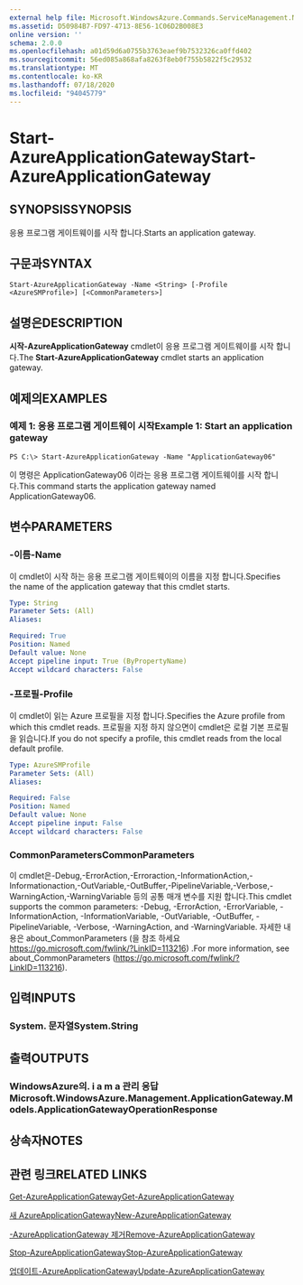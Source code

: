```yaml
---
external help file: Microsoft.WindowsAzure.Commands.ServiceManagement.Network.dll-Help.xml
ms.assetid: D50984B7-FD97-4713-8E56-1C06D2B008E3
online version: ''
schema: 2.0.0
ms.openlocfilehash: a01d59d6a0755b3763eaef9b7532326ca0ffd402
ms.sourcegitcommit: 56ed085a868afa8263f8eb0f755b5822f5c29532
ms.translationtype: MT
ms.contentlocale: ko-KR
ms.lasthandoff: 07/18/2020
ms.locfileid: "94045779"
---
```

# <span data-ttu-id="e8a59-101">Start-AzureApplicationGateway</span><span class="sxs-lookup"><span data-stu-id="e8a59-101">Start-AzureApplicationGateway</span></span>

## <span data-ttu-id="e8a59-102">SYNOPSIS</span><span class="sxs-lookup"><span data-stu-id="e8a59-102">SYNOPSIS</span></span>
<span data-ttu-id="e8a59-103">응용 프로그램 게이트웨이를 시작 합니다.</span><span class="sxs-lookup"><span data-stu-id="e8a59-103">Starts an application gateway.</span></span>

## <span data-ttu-id="e8a59-104">구문과</span><span class="sxs-lookup"><span data-stu-id="e8a59-104">SYNTAX</span></span>

```
Start-AzureApplicationGateway -Name <String> [-Profile <AzureSMProfile>] [<CommonParameters>]
```

## <span data-ttu-id="e8a59-105">설명은</span><span class="sxs-lookup"><span data-stu-id="e8a59-105">DESCRIPTION</span></span>
<span data-ttu-id="e8a59-106">**시작-AzureApplicationGateway** cmdlet이 응용 프로그램 게이트웨이를 시작 합니다.</span><span class="sxs-lookup"><span data-stu-id="e8a59-106">The **Start-AzureApplicationGateway** cmdlet starts an application gateway.</span></span>

## <span data-ttu-id="e8a59-107">예제의</span><span class="sxs-lookup"><span data-stu-id="e8a59-107">EXAMPLES</span></span>

### <span data-ttu-id="e8a59-108">예제 1: 응용 프로그램 게이트웨이 시작</span><span class="sxs-lookup"><span data-stu-id="e8a59-108">Example 1: Start an application gateway</span></span>
```
PS C:\> Start-AzureApplicationGateway -Name "ApplicationGateway06"
```

<span data-ttu-id="e8a59-109">이 명령은 ApplicationGateway06 이라는 응용 프로그램 게이트웨이를 시작 합니다.</span><span class="sxs-lookup"><span data-stu-id="e8a59-109">This command starts the application gateway named ApplicationGateway06.</span></span>

## <span data-ttu-id="e8a59-110">변수</span><span class="sxs-lookup"><span data-stu-id="e8a59-110">PARAMETERS</span></span>

### <span data-ttu-id="e8a59-111">-이름</span><span class="sxs-lookup"><span data-stu-id="e8a59-111">-Name</span></span>
<span data-ttu-id="e8a59-112">이 cmdlet이 시작 하는 응용 프로그램 게이트웨이의 이름을 지정 합니다.</span><span class="sxs-lookup"><span data-stu-id="e8a59-112">Specifies the name of the application gateway that this cmdlet starts.</span></span>

```yaml
Type: String
Parameter Sets: (All)
Aliases: 

Required: True
Position: Named
Default value: None
Accept pipeline input: True (ByPropertyName)
Accept wildcard characters: False
```

### <span data-ttu-id="e8a59-113">-프로필</span><span class="sxs-lookup"><span data-stu-id="e8a59-113">-Profile</span></span>
<span data-ttu-id="e8a59-114">이 cmdlet이 읽는 Azure 프로필을 지정 합니다.</span><span class="sxs-lookup"><span data-stu-id="e8a59-114">Specifies the Azure profile from which this cmdlet reads.</span></span> <span data-ttu-id="e8a59-115">프로필을 지정 하지 않으면이 cmdlet은 로컬 기본 프로필을 읽습니다.</span><span class="sxs-lookup"><span data-stu-id="e8a59-115">If you do not specify a profile, this cmdlet reads from the local default profile.</span></span>

```yaml
Type: AzureSMProfile
Parameter Sets: (All)
Aliases: 

Required: False
Position: Named
Default value: None
Accept pipeline input: False
Accept wildcard characters: False
```

### <span data-ttu-id="e8a59-116">CommonParameters</span><span class="sxs-lookup"><span data-stu-id="e8a59-116">CommonParameters</span></span>
<span data-ttu-id="e8a59-117">이 cmdlet은-Debug,-ErrorAction,-Erroraction,-InformationAction,-Informationaction,-OutVariable,-OutBuffer,-PipelineVariable,-Verbose,-WarningAction,-WarningVariable 등의 공통 매개 변수를 지원 합니다.</span><span class="sxs-lookup"><span data-stu-id="e8a59-117">This cmdlet supports the common parameters: -Debug, -ErrorAction, -ErrorVariable, -InformationAction, -InformationVariable, -OutVariable, -OutBuffer, -PipelineVariable, -Verbose, -WarningAction, and -WarningVariable.</span></span> <span data-ttu-id="e8a59-118">자세한 내용은 about_CommonParameters (을 참조 하세요 https://go.microsoft.com/fwlink/?LinkID=113216) .</span><span class="sxs-lookup"><span data-stu-id="e8a59-118">For more information, see about_CommonParameters (https://go.microsoft.com/fwlink/?LinkID=113216).</span></span>

## <span data-ttu-id="e8a59-119">입력</span><span class="sxs-lookup"><span data-stu-id="e8a59-119">INPUTS</span></span>

### <span data-ttu-id="e8a59-120">System. 문자열</span><span class="sxs-lookup"><span data-stu-id="e8a59-120">System.String</span></span>

## <span data-ttu-id="e8a59-121">출력</span><span class="sxs-lookup"><span data-stu-id="e8a59-121">OUTPUTS</span></span>

### <span data-ttu-id="e8a59-122">WindowsAzure의. i a m a 관리 응답</span><span class="sxs-lookup"><span data-stu-id="e8a59-122">Microsoft.WindowsAzure.Management.ApplicationGateway.Models.ApplicationGatewayOperationResponse</span></span>

## <span data-ttu-id="e8a59-123">상속자</span><span class="sxs-lookup"><span data-stu-id="e8a59-123">NOTES</span></span>

## <span data-ttu-id="e8a59-124">관련 링크</span><span class="sxs-lookup"><span data-stu-id="e8a59-124">RELATED LINKS</span></span>

[<span data-ttu-id="e8a59-125">Get-AzureApplicationGateway</span><span class="sxs-lookup"><span data-stu-id="e8a59-125">Get-AzureApplicationGateway</span></span>](./Get-AzureApplicationGateway.md)

[<span data-ttu-id="e8a59-126">새 AzureApplicationGateway</span><span class="sxs-lookup"><span data-stu-id="e8a59-126">New-AzureApplicationGateway</span></span>](./New-AzureApplicationGateway.md)

[<span data-ttu-id="e8a59-127">-AzureApplicationGateway 제거</span><span class="sxs-lookup"><span data-stu-id="e8a59-127">Remove-AzureApplicationGateway</span></span>](./Remove-AzureApplicationGateway.md)

[<span data-ttu-id="e8a59-128">Stop-AzureApplicationGateway</span><span class="sxs-lookup"><span data-stu-id="e8a59-128">Stop-AzureApplicationGateway</span></span>](./Stop-AzureApplicationGateway.md)

[<span data-ttu-id="e8a59-129">업데이트-AzureApplicationGateway</span><span class="sxs-lookup"><span data-stu-id="e8a59-129">Update-AzureApplicationGateway</span></span>](./Update-AzureApplicationGateway.md)


